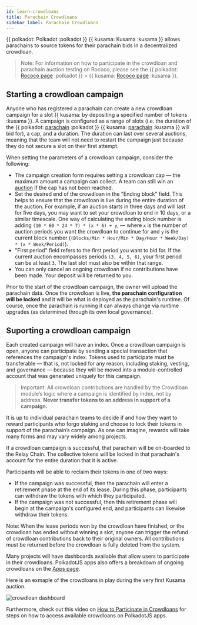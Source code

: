 ```yaml
---
id: learn-crowdloans
title: Parachain Crowdloans
sidebar_label: Parachain Crowdloans
---
```


{{ polkadot: Polkadot :polkadot }} {{ kusama: Kusama :kusama }} allows parachains to source tokens
for their parachain bids in a decentralized crowdloan.

> Note: For information on how to participate in the crowdloan and parachain auction testing on
> Rococo, please see the {{ polkadot: [Rococo page](../build/build-parachains-rococo.md) :polkadot }} >
> {{ kusama: [Rococo page](../build/mirror-build-parachains-rococo.md) :kusama }}.

## Starting a crowdloan campaign

Anyone who has registered a parachain can create a new crowdloan campaign for a slot
{{ kusama:  by depositing a specified number of tokens :kusama }}. A campaign is configured as a
range of slots (i.e. the duration of the {{ polkadot: [parachain](learn-parachains.md) :polkadot }}
{{ kusama: [parachain](mirror-learn-parachains.md) :kusama }} will bid for), a cap, and a duration.
The duration can last over several auctions, meaning that the team will not need to restart the
campaign just because they do not secure a slot on their first attempt.

When setting the parameters of a crowdloan campaign, consider the following:

- The campaign creation form requires setting a crowdloan cap &mdash; the maximum amount a campaign
  can collect. A team can still win an [auction](learn-auction.md) if the cap has not been reached.
- Set the desired end of the crowdloan in the "Ending block" field. This helps to ensure that the
  crowdloan is live during the entire duration of the auction. For example, if an auction starts in
  three days and will last for five days, you may want to set your crowdloan to end in 10 days, or a
  similar timescale. One way of calculating the ending block number is adding
  `(10 * 60 * 24 * 7) * (x * 6) + y`, &mdash; where `x` is the number of auction periods you want
  the crowdloan to continue for and `y` is the current block number
  (`(Blocks/Min * Hour/Min * Day/Hour * Week/Day) * (x * Week/Period)`).
- "First period" field refers to the first period you want to bid for. If the current auction
  encompasses periods `(3, 4, 5, 6)`, your first period can be at least `3`. The last slot must also
  be within that range.
- You can only cancel an ongoing crowdloan if no contributions have been made. Your deposit will be
  returned to you.

Prior to the start of the crowdloan campaign, the owner will upload the parachain data. Once the
crowdloan is live, **the parachain configuration will be locked** and it will be what is deployed as
the parachain's runtime. Of course, once the parachain is running it can always change via runtime
upgrades (as determined through its own local governance).

## Suporting a crowdloan campaign

Each created campaign will have an index. Once a crowdloan campaign is open, anyone can participate
by sending a special transaction that references the campaign's index. Tokens used to participate
must be transferable &mdash; that is, not locked for any reason, including staking, vesting, and
governance &mdash; because they will be moved into a module-controlled account that was generated
uniquely for this campaign.

> Important: All crowdloan contributions are handled by the Crowdloan module’s logic where a
> campaign is identified by index, not by address. **Never transfer tokens to an address in support
> of a campaign.**

It is up to individual parachain teams to decide if and how they want to reward participants who
forgo staking and choose to lock their tokens in support of the parachain’s campaign. As one can
imagine, rewards will take many forms and may vary widely among projects.

If a crowdloan campaign is successful, that parachain will be on-boarded to the Relay Chain. The
collective tokens will be locked in that parachain's account for the entire duration that it is
active.

Participants will be able to reclaim their tokens in one of two ways:

- If the campaign was successful, then the parachain will enter a retirement phase at the end of its
  lease. During this phase, participants can withdraw the tokens with which they participated.
- If the campaign was not successful, then this retirement phase will begin at the campaign's
  configured end, and participants can likewise withdraw their tokens.

Note: When the lease periods won by the crowdloan have finished, or the crowdloan has ended without
winning a slot, anyone can trigger the refund of crowdloan contributions back to their original
owners. All contributions must be returned before the crowdloan is fully deleted from the system.

Many projects will have dashboards available that allow users to participate in their crowdloans.
PolkadotJS apps also offers a breakdown of ongoing crowdloans on the
[Apps page](https://polkadot.js.org/apps/?rpc=wss%3A%2F%2Fkusama-rpc.polkadot.io#/parachains/crowdloan).

Here is an exmaple of the crowdloans in play during the very first Kusama auction.

![crowdloan dashboard](../assets/kusama-crowdloans.png)

Furthermore, check out this video on
[How to Participate in Crowdloans](https://www.youtube.com/watch?v=YrTxDufrcQM) for steps on how to
access available crowdloans on PolkadotJS apps.
